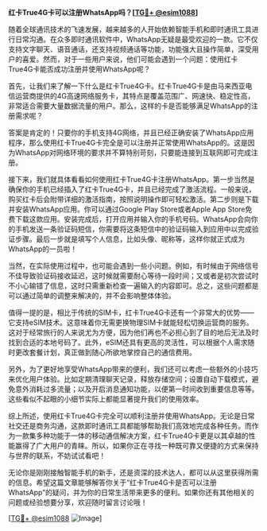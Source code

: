 **红卡True4G卡可以注册WhatsApp吗？[[TG💪+ @esim1088](https://t.me/s/esim1088)]**

随着全球通讯技术的飞速发展，越来越多的人开始依赖智能手机和即时通讯工具进行日常沟通。在众多即时通讯软件中，WhatsApp无疑是最受欢迎的一款。它不仅支持文字聊天、语音通话，还支持视频通话等功能，功能强大且操作简单，深受用户的喜爱。然而，对于一些用户来说，他们可能会遇到一个问题：使用红卡True4G卡能否成功注册并使用WhatsApp呢？

首先，让我们来了解一下什么是红卡True4G卡。红卡True4G卡是由马来西亚电信运营商提供的4G高速网络服务卡，其特点是覆盖范围广、网速快、稳定性高，非常适合需要大量数据流量的用户。那么，这样的卡是否能够满足WhatsApp的注册需求呢？

答案是肯定的！只要你的手机支持4G网络，并且已经正确安装了WhatsApp应用程序，那么使用红卡True4G卡完全是可以注册并正常使用WhatsApp的。这是因为WhatsApp对网络环境的要求并不算特别苛刻，只要能连接到互联网即可完成注册。

接下来，我们就具体看看如何使用红卡True4G卡注册WhatsApp。第一步当然是确保你的手机已经插入了红卡True4G卡，并且已经完成了激活流程。一般来说，购买红卡后会附带详细的激活指南，按照说明操作即可轻松激活。第二步则是下载并安装WhatsApp应用。你可以通过Google Play Store或者Apple App Store免费下载这款应用。安装完成后，打开应用并输入你的手机号码。WhatsApp会向你的手机发送一条验证码短信，你需要将这条短信中的验证码输入到应用中以完成验证步骤。最后一步就是填写个人信息，比如头像、昵称等，这样你就正式成为WhatsApp的一员啦！

当然，在实际使用过程中，也可能会遇到一些小问题。例如，有时候由于网络信号不佳导致验证码接收延迟，这时候就需要耐心等待一段时间；又或者是初次尝试时不小心输错了信息，这时只需重新检查一遍输入的内容即可。总之，这些问题都是可以通过简单的调整来解决的，并不会影响整体体验。

值得一提的是，相比于传统的SIM卡，红卡True4G卡还有一个非常大的优势——它支持eSIM技术。这意味着你无需更换物理SIM卡就能轻松切换运营商的服务。这对于经常旅行的人来说尤为方便，因为他们再也不必担心到了目的地后无法及时找到合适的本地号码了。此外，eSIM还具有更高的灵活性，可以根据个人需求随时更改套餐计划，真正做到随心所欲地掌控自己的通信费用。

另外，为了更好地享受WhatsApp带来的便利，我们还可以考虑一些额外的小技巧来优化用户体验。比如定期清理聊天记录，释放存储空间；设置自动下载模式，避免意外消耗过多流量；以及开启消息通知功能，以便第一时间收到重要信息等等。这些看似不起眼的小细节实际上都能显著提升我们的使用效率。

综上所述，使用红卡True4G卡完全可以顺利注册并使用WhatsApp。无论是日常社交还是商务沟通，这款即时通讯工具都能够帮助我们高效地完成各种任务。而作为一款集多种功能于一体的移动通信解决方案，红卡True4G卡更是以其卓越的性能赢得了广大用户的青睐。所以，如果你正在寻找一种既可靠又便捷的方式来保持与世界的联系，不妨试试看吧！

无论你是刚刚接触智能手机的新手，还是资深的技术达人，都可以从这里获得所需的信息。希望这篇文章能够解答你关于“红卡True4G卡是否可以注册WhatsApp”的疑问，并为你的日常生活带来更多的便利。如果你还有其他相关的问题或经验想要分享，欢迎随时留言讨论哦！

[[TG💪+ @esim1088](https://t.me/s/esim1088) ![Image](https://i.postimg.cc/4NQfJmqS/Snipaste-2025-05-13-00-14-12.png)]